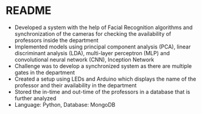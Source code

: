 # README #

* Developed a system with the help of Facial Recognition algorithms and synchronization of the cameras for checking the availability of professors inside the department
* Implemented models using principal component analysis (PCA), linear discriminant analysis (LDA), multi-layer perceptron (MLP) and convolutional neural network (CNN), Inception Network
* Challenge was to develop a synchronized system as there are multiple gates in the department
* Created a setup using LEDs and Arduino which displays the name of the professor and their availability in the department
* Stored the in-time and out-time of the professors in a database that is further analyzed
* Language: Python, Database: MongoDB
